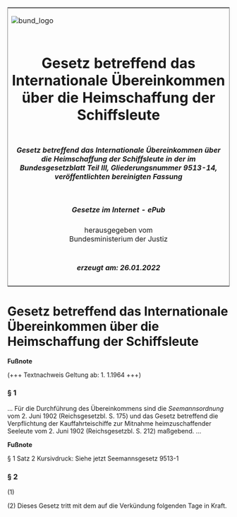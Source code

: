 <span id="DECKBLATT.html"></span>

<table border="0" frame="border" width="100%">

<tr valign="top">

<td align="left">

![bund\_logo](BfJ_2021_Web_de_de.gif)

</td>

<td align="right">

 

</td>

</tr>

<tr align="center" valign="middle">

<td colspan="2">

# Gesetz betreffend das Internationale Übereinkommen über die Heimschaffung der Schiffsleute

</td>

</tr>

<tr align="center" valign="middle">

<td colspan="2">

##### Gesetz betreffend das Internationale Übereinkommen über die Heimschaffung der Schiffsleute in der im Bundesgesetzblatt Teil III, Gliederungsnummer 9513-14, veröffentlichten bereinigten Fassung

</td>

</tr>

<tr align="center" valign="middle">

<td colspan="2">

  
  

##### Gesetze im Internet - ePub  
  
herausgegeben vom  
Bundesministerium der Justiz

</td>

</tr>

<tr align="center" valign="bottom">

<td colspan="2">

  
  

##### erzeugt am: 26.01.2022

</td>

</tr>

</table>

<span id="BJNR200120930.html"></span>

# Gesetz betreffend das Internationale Übereinkommen über die Heimschaffung der Schiffsleute

<div>

  
**Fußnote**

<div class="jnhtml">

<div>

<div class="jurAbsatz">

(+++ Textnachweis Geltung ab: 1. 1.1964 +++)

</div>

</div>

</div>

</div>

<span id="BJNR200120930BJNE000100326.html"></span>

### § 1  

<div>

<div class="jnhtml">

<div>

<div class="jurAbsatz">

... Für die Durchführung des Übereinkommens sind die
<span style="font-style:italic;">Seemannsordnung</span> vom 2. Juni 1902
(Reichsgesetzbl. S. 175) und das Gesetz betreffend die Verpflichtung der
Kauffahrteischiffe zur Mitnahme heimzuschaffender Seeleute vom 2. Juni
1902 (Reichsgesetzbl. S. 212) maßgebend. ...

</div>

</div>

</div>

</div>

<div>

  
**Fußnote**

<div class="jnhtml">

<div>

<div class="jurAbsatz">

§ 1 Satz 2 Kursivdruck: Siehe jetzt Seemannsgesetz 9513-1

</div>

</div>

</div>

</div>

<span id="BJNR200120930BJNE000200326.html"></span>

### § 2  

<div>

<div class="jnhtml">

<div>

<div class="jurAbsatz">

(1)

</div>

<div class="jurAbsatz">

(2) Dieses Gesetz tritt mit dem auf die Verkündung folgenden Tage in
Kraft.

</div>

</div>

</div>

</div>
